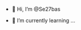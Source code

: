 - 👋 Hi, I’m @Se27bas

- 🌱 I’m currently learning ...



<!---
Se27bas/Se27bas is a ✨ special ✨ repository because its `README.md` (this file) appears on your GitHub profile.
You can click the Preview link to take a look at your changes.
--->
